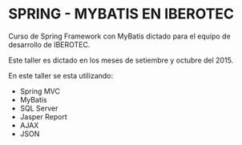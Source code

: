 # SPRING - MYBATIS EN IBEROTEC

Curso de Spring Framework con MyBatis dictado para el equipo de desarrollo de IBEROTEC.

Este taller es dictado en los meses de setiembre y octubre del 2015.

En este taller se esta utilizando:

- Spring MVC
- MyBatis
- SQL Server
- Jasper Report
- AJAX
- JSON
